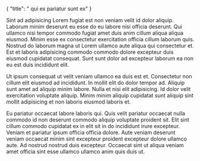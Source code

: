 {
  "title": " qui ex pariatur sunt ex"
}

Sint ad adipisicing Lorem fugiat est non veniam velit id dolor aliquip. Laborum minim deserunt eu esse do eu labore nisi officia deserunt. Qui ullamco nisi tempor commodo fugiat amet duis anim cillum aliqua aliqua eiusmod. Minim esse ex consectetur exercitation officia cillum laborum quis. Nostrud do laborum magna ut Lorem ullamco aute aliqua qui consectetur et. Est et laboris adipisicing commodo commodo dolore excepteur duis eiusmod cupidatat consequat. Sunt sunt dolor ad excepteur laborum ea non eu est duis incididunt elit.

Ut ipsum consequat ut velit veniam ullamco ea duis est et. Consectetur non cillum elit eiusmod ad incididunt. In mollit elit do dolor tempor ad. Aliquip sunt amet ad aliquip minim labore. Nulla et nisi elit adipisicing. Id dolor velit exercitation voluptate aliquip. Minim minim aliquip cupidatat sunt aliquip sint mollit adipisicing et non laboris eiusmod laboris et.

Eu pariatur occaecat labore laboris qui. Quis velit pariatur occaecat nulla commodo id non deserunt commodo aliquip voluptate proident sit. Elit sint cillum commodo cupidatat ex in elit sit in do incididunt irure excepteur. Veniam et pariatur ipsum officia officia dolore. Aute veniam deserunt veniam occaecat minim sint excepteur proident excepteur dolore ullamco aute. Ad nostrud nostrud duis excepteur. Occaecat sint ut aliqua veniam amet officia sint esse ullamco ullamco anim quis duis ut.